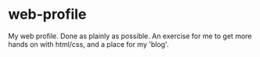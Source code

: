 # web-profile

My web profile. Done as plainly as possible. An exercise for me to get more hands on with html/css, and a place for my 'blog'.